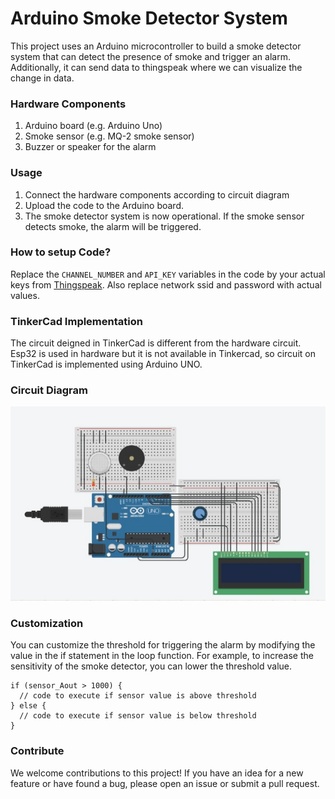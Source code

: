 # Arduino Smoke Detector System

This project uses an Arduino microcontroller to build a smoke detector system that can detect the presence of smoke and trigger an alarm. Additionally, it can send data to thingspeak where we can visualize the change in data.


### Hardware Components

1. Arduino board (e.g. Arduino Uno)
2. Smoke sensor (e.g. MQ-2 smoke sensor)
3. Buzzer or speaker for the alarm

### Usage

1. Connect the hardware components according to circuit diagram
2. Upload the code to the Arduino board.
3. The smoke detector system is now operational. If the smoke sensor detects smoke, the alarm will be triggered.

### How to setup Code?

Replace the `CHANNEL_NUMBER` and `API_KEY` variables in the code by your actual keys from [Thingspeak](https://thingspeak.com/). Also replace network ssid and password with actual values.

### TinkerCad Implementation
The circuit deigned in TinkerCad is different from the hardware circuit. Esp32 is used in hardware but it is not available in Tinkercad, so circuit on TinkerCad is implemented using Arduino UNO.

### Circuit Diagram

![Circuit Diagram](https://github.com/sharryy/cleair/blob/main/assets/circuit-diagram.jpeg)


### Customization

You can customize the threshold for triggering the alarm by modifying the value in the if statement in the loop function. For example, to increase the sensitivity of the smoke detector, you can lower the threshold value.

```
if (sensor_Aout > 1000) {
  // code to execute if sensor value is above threshold
} else {
  // code to execute if sensor value is below threshold
}

```

### Contribute

We welcome contributions to this project! If you have an idea for a new feature or have found a bug, please open an issue or submit a pull request.

